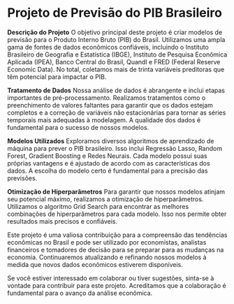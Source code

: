 <h1>Projeto de Previsão do PIB Brasileiro</h1>


**Descrição do Projeto**
O objetivo principal deste projeto é criar modelos de previsão para o Produto Interno Bruto (PIB) do Brasil. Utilizamos uma ampla gama de fontes de dados econômicos confiáveis, incluindo o Instituto Brasileiro de Geografia e Estatística (IBGE), Instituto de Pesquisa Econômica Aplicada (IPEA), Banco Central do Brasil, Quandl e FRED (Federal Reserve Economic Data). No total, coletamos mais de trinta variáveis preditoras que têm potencial para impactar o PIB.


**Tratamento de Dados**
Nossa análise de dados é abrangente e inclui etapas importantes de pré-processamento. Realizamos tratamentos como o preenchimento de valores faltantes para garantir que os dados estejam completos e a correção de variáveis não estacionárias para tornar as séries temporais mais adequadas à modelagem. A qualidade dos dados é fundamental para o sucesso de nossos modelos.


**Modelos Utilizados**
Exploramos diversos algoritmos de aprendizado de máquina para prever o PIB brasileiro. Isso inclui Regressão Lasso, Random Forest, Gradient Boosting e Redes Neurais. Cada modelo possui suas próprias vantagens e é ajustado de acordo com as características dos dados. A escolha do modelo certo é fundamental para a precisão das previsões.


**Otimização de Hiperparâmetros**
Para garantir que nossos modelos atinjam seu potencial máximo, realizamos a otimização de hiperparâmetros. Utilizamos o algoritmo Grid Search para encontrar as melhores combinações de hiperparâmetros para cada modelo. Isso nos permite obter resultados mais precisos e confiáveis.


Este projeto é uma valiosa contribuição para a compreensão das tendências econômicas no Brasil e pode ser utilizado por economistas, analistas financeiros e tomadores de decisão para se preparar para as mudanças na economia. Continuaremos atualizando e refinando nossos modelos à medida que novos dados econômicos estiverem disponíveis.

Se você estiver interessado em colaborar ou tiver sugestões, sinta-se à vontade para contribuir para este projeto. Acreditamos que a colaboração é fundamental para o avanço da análise econômica.
